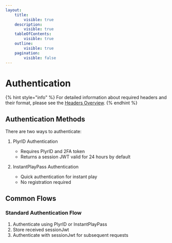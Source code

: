 ```yaml
---
layout:
    title:
        visible: true
    description:
        visible: true
    tableOfContents:
        visible: true
    outline:
        visible: true
    pagination:
        visible: false
---
```


# Authentication

{% hint style="info" %} For detailed information about required headers and their format, please see the [Headers Overview](/api-documentation/introduction/README.md). {% endhint %}

## Authentication Methods

There are two ways to authenticate:

1. PlyrID Authentication

    - Requires PlyrID and 2FA token
    - Returns a session JWT valid for 24 hours by default

2. InstantPlayPass Authentication
    - Quick authentication for instant play
    - No registration required

## Common Flows

### Standard Authentication Flow

1. Authenticate using PlyrID or InstantPlayPass
2. Store received sessionJwt
3. Authenticate with sessionJwt for subsequent requests
